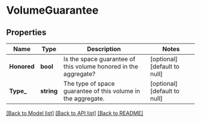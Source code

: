 # VolumeGuarantee

## Properties
Name | Type | Description | Notes
------------ | ------------- | ------------- | -------------
**Honored** | **bool** | Is the space guarantee of this volume honored in the aggregate? | [optional] [default to null]
**Type_** | **string** | The type of space guarantee of this volume in the aggregate. | [optional] [default to null]

[[Back to Model list]](../README.md#documentation-for-models) [[Back to API list]](../README.md#documentation-for-api-endpoints) [[Back to README]](../README.md)


